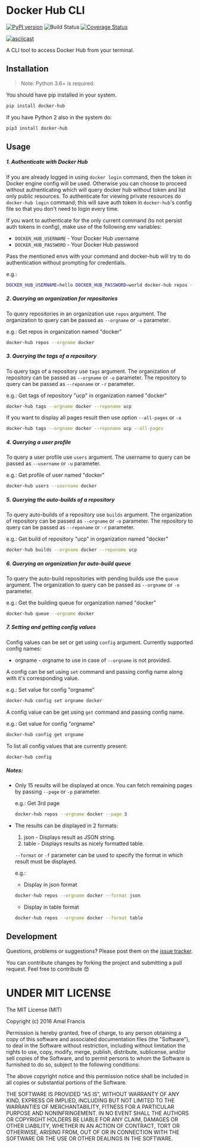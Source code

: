 Docker Hub CLI
========
[![PyPI version](https://badge.fury.io/py/docker-hub.svg)](https://badge.fury.io/py/docker-hub)
![Build Status](https://github.com/amalfra/docker-hub/actions/workflows/test.yml/badge.svg?branch=main)
[![Coverage Status](https://coveralls.io/repos/github/amalfra/docker-hub/badge.svg?branch=master)](https://coveralls.io/github/amalfra/docker-hub?branch=master)

[![asciicast](https://asciinema.org/a/89901.png)](https://asciinema.org/a/89901)

A CLI tool to access Docker Hub from your terminal.

## Installation
> Note: Python 3.6+ is required.

You should have pip installed in your system.
```sh
pip install docker-hub
```
If you have Python 2 also in the system do:
```sh
pip3 install docker-hub
```

## Usage
##### 1. Authenticate with Docker Hub
If you are already logged in using `docker login` command, then the token in Docker engine config will be used. Otherwise you can choose to proceed without authenticating which will query docker hub without token and list only public resources. To authenticate for viewing private resources do `docker-hub login` command; this will save auth token in `docker-hub`'s config file so that you don't need to login every time.

If you want to authenticate for the only current command (to not persist auth tokens in config), make use of the following env variables:

  * `DOCKER_HUB_USERNAME` - Your Docker Hub username
  * `DOCKER_HUB_PASSWORD` - Your Docker Hub password

Pass the mentioned envs with your command and docker-hub will try to do authentication without prompting for credentials.

e.g.:
```sh
DOCKER_HUB_USERNAME=hello DOCKER_HUB_PASSWORD=world docker-hub repos --orgname docker
```

##### 2. Querying an organization for repositories
To query repositories in an organization use `repos` argument. The organization to query can be passed as `--orgname` or `-o` parameter.

e.g.: Get repos in organization named "docker"
```sh
docker-hub repos --orgname docker
```

##### 3. Querying the tags of a repository
To query tags of a repository use `tags` argument. The organization of repository can be passed as `--orgname` or `-o` parameter. The repository to query can be passed as `--reponame` or `-r` parameter.

e.g.: Get tags of repository "ucp" in organization named "docker"
```sh
docker-hub tags --orgname docker --reponame ucp
```

If you want to display all pages result then use option `--all-pages` or `-a`
```sh
docker-hub tags --orgname docker --reponame ucp --all-pages
```

##### 4. Querying a user profile
To query a user profile use `users` argument. The username to query can be passed as `--username` or `-u` parameter.

e.g.: Get profile of user named "docker"
```sh
docker-hub users --username docker
```

##### 5. Querying the auto-builds of a repository
To query auto-builds of a repository use `builds` argument. The organization of repository can be passed as `--orgname` or `-o` parameter. The repository to query can be passed as `--reponame` or `-r` parameter.

e.g.: Get build of repository "ucp" in organization named "docker"
```sh
docker-hub builds --orgname docker --reponame ucp
```

##### 6. Querying an organization for auto-build queue
To query the auto-build repositories with pending builds use the `queue` argument. The organization to query can be passed as `--orgname` or `-o` parameter.

e.g.: Get the building queue for organization named "docker"
```sh
docker-hub queue --orgname docker
```

##### 7. Setting and getting config values
Config values can be set or get using `config` argument. Currently supported config names:
* orgname - orgname to use in case of `--orgname` is not provided.

A config can be set using `set` command and passing config name along with it's corresponding value.

e.g.: Set value for config "orgname"
```sh
docker-hub config set orgname docker
```

A config value can be get using `get` command and passing config name.

e.g.: Get value for config "orgname"
```sh
docker-hub config get orgname
```

To list all config values that are currently present:
```sh
docker-hub config
```

##### Notes:
* Only 15 results will be displayed at once. You can fetch remaining pages by passing `--page` or `-p` parameter.

  e.g.: Get 3rd page
  ```sh
  docker-hub repos --orgname docker --page 3
  ```
* The results can be displayed in 2 formats:
  1. json - Displays result as JSON string.
  2. table - Displays results as nicely formatted table.

  `--format` or `-f` parameter can be used to specify the format in which result must be displayed.

  e.g.:
  * Display in json format
  ```sh
  docker-hub repos --orgname docker --format json
  ```

  * Display in table format
  ```sh
  docker-hub repos --orgname docker --format table
  ```

## Development
Questions, problems or suggestions? Please post them on the [issue tracker](https://github.com/amalfra/docker-hub/issues).

You can contribute changes by forking the project and submitting a pull request. Feel free to contribute :heart_eyes:

UNDER MIT LICENSE
=================

The MIT License (MIT)

Copyright (c) 2016 Amal Francis

Permission is hereby granted, free of charge, to any person obtaining a copy of this software and associated documentation files (the "Software"), to deal in the Software without restriction, including without limitation the rights to use, copy, modify, merge, publish, distribute, sublicense, and/or sell copies of the Software, and to permit persons to whom the Software is furnished to do so, subject to the following conditions:

The above copyright notice and this permission notice shall be included in all copies or substantial portions of the Software.

THE SOFTWARE IS PROVIDED "AS IS", WITHOUT WARRANTY OF ANY KIND, EXPRESS OR IMPLIED, INCLUDING BUT NOT LIMITED TO THE WARRANTIES OF MERCHANTABILITY, FITNESS FOR A PARTICULAR PURPOSE AND NONINFRINGEMENT. IN NO EVENT SHALL THE AUTHORS OR COPYRIGHT HOLDERS BE LIABLE FOR ANY CLAIM, DAMAGES OR OTHER LIABILITY, WHETHER IN AN ACTION OF CONTRACT, TORT OR OTHERWISE, ARISING FROM, OUT OF OR IN CONNECTION WITH THE SOFTWARE OR THE USE OR OTHER DEALINGS IN THE SOFTWARE.

